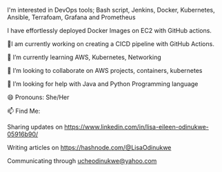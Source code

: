 I'm interested in DevOps tools; Bash script, Jenkins, Docker, Kubernetes, Ansible, Terrafoam, Grafana and Prometheus

I have effortlessly deployed Docker Images on EC2 with GitHub actions.

🔭I am currently working on creating a CICD pipeline with GitHub Actions.

🌱 I’m currently learning AWS, Kubernetes, Networking

👯 I’m looking to collaborate on AWS projects, containers, kubernetes

🤔 I’m looking for help with Java and Python Programming language

😄 Pronouns: She/Her


📫 Find Me:

Sharing updates on https://www.linkedin.com/in/lisa-eileen-odinukwe-05916b90/

Writing articles on https://hashnode.com/@LisaOdinukwe

Communicating through ucheodinukwe@yahoo.com


<!---
Lisaeileen/Lisaeileen is a ✨ special ✨ repository because its `README.md` (this file) appears on your GitHub profile.
You can click the Preview link to take a look at your changes.
--->

